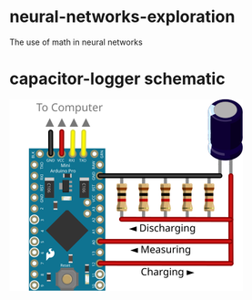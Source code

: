 # neural-networks-exploration
The use of math in neural networks

# capacitor-logger schematic
![Loading image...](/capacitor-logger/schematic_image.svg?raw=true "")
